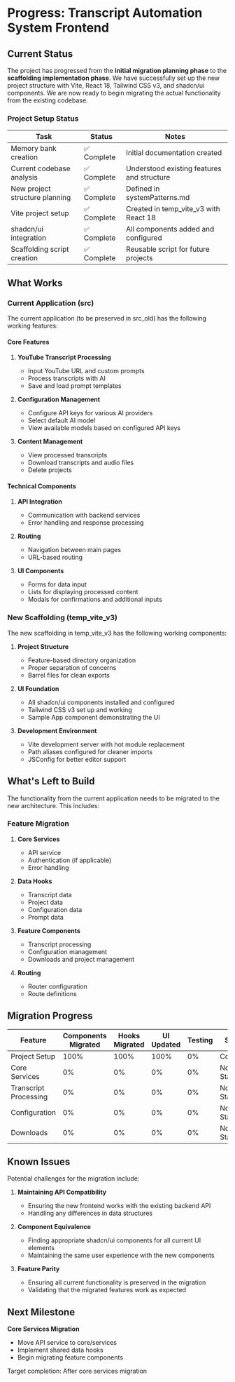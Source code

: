 # Progress: Transcript Automation System Frontend

## Current Status

The project has progressed from the **initial migration planning phase** to the **scaffolding implementation phase**. We have successfully set up the new project structure with Vite, React 18, Tailwind CSS v3, and shadcn/ui components. We are now ready to begin migrating the actual functionality from the existing codebase.

### Project Setup Status

| Task | Status | Notes |
|------|--------|-------|
| Memory bank creation | ✅ Complete | Initial documentation created |
| Current codebase analysis | ✅ Complete | Understood existing features and structure |
| New project structure planning | ✅ Complete | Defined in systemPatterns.md |
| Vite project setup | ✅ Complete | Created in temp_vite_v3 with React 18 |
| shadcn/ui integration | ✅ Complete | All components added and configured |
| Scaffolding script creation | ✅ Complete | Reusable script for future projects |

## What Works

### Current Application (src)

The current application (to be preserved in src_old) has the following working features:

#### Core Features

1. **YouTube Transcript Processing**
   - Input YouTube URL and custom prompts
   - Process transcripts with AI
   - Save and load prompt templates

2. **Configuration Management**
   - Configure API keys for various AI providers
   - Select default AI model
   - View available models based on configured API keys

3. **Content Management**
   - View processed transcripts
   - Download transcripts and audio files
   - Delete projects

#### Technical Components

1. **API Integration**
   - Communication with backend services
   - Error handling and response processing

2. **Routing**
   - Navigation between main pages
   - URL-based routing

3. **UI Components**
   - Forms for data input
   - Lists for displaying processed content
   - Modals for confirmations and additional inputs

### New Scaffolding (temp_vite_v3)

The new scaffolding in temp_vite_v3 has the following working components:

1. **Project Structure**
   - Feature-based directory organization
   - Proper separation of concerns
   - Barrel files for clean exports

2. **UI Foundation**
   - All shadcn/ui components installed and configured
   - Tailwind CSS v3 set up and working
   - Sample App component demonstrating the UI

3. **Development Environment**
   - Vite development server with hot module replacement
   - Path aliases configured for cleaner imports
   - JSConfig for better editor support

## What's Left to Build

The functionality from the current application needs to be migrated to the new architecture. This includes:

### Feature Migration

1. **Core Services**
   - API service
   - Authentication (if applicable)
   - Error handling

2. **Data Hooks**
   - Transcript data
   - Project data
   - Configuration data
   - Prompt data

3. **Feature Components**
   - Transcript processing
   - Configuration management
   - Downloads and project management

4. **Routing**
   - Router configuration
   - Route definitions

## Migration Progress

| Feature | Components Migrated | Hooks Migrated | UI Updated | Testing | Status |
|---------|---------------------|----------------|------------|---------|--------|
| Project Setup | 100% | 100% | 100% | 0% | Complete |
| Core Services | 0% | 0% | 0% | 0% | Not Started |
| Transcript Processing | 0% | 0% | 0% | 0% | Not Started |
| Configuration | 0% | 0% | 0% | 0% | Not Started |
| Downloads | 0% | 0% | 0% | 0% | Not Started |

## Known Issues

Potential challenges for the migration include:

1. **Maintaining API Compatibility**
   - Ensuring the new frontend works with the existing backend API
   - Handling any differences in data structures

2. **Component Equivalence**
   - Finding appropriate shadcn/ui components for all current UI elements
   - Maintaining the same user experience with the new components

3. **Feature Parity**
   - Ensuring all current functionality is preserved in the migration
   - Validating that the migrated features work as expected

## Next Milestone

**Core Services Migration**
- Move API service to core/services
- Implement shared data hooks
- Begin migrating feature components

Target completion: After core services migration
